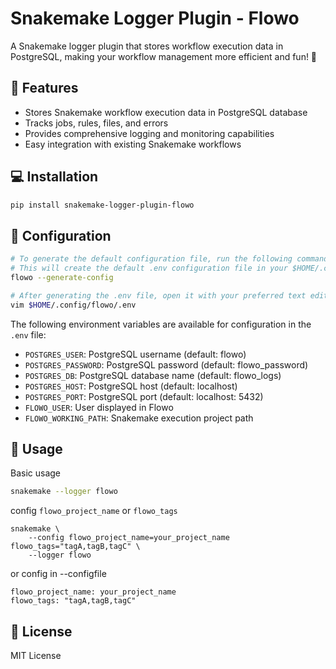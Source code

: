 # Snakemake Logger Plugin - Flowo

A Snakemake logger plugin that stores workflow execution data in PostgreSQL, making your workflow management more efficient and fun! 🎉

## 🎈 Features

- Stores Snakemake workflow execution data in PostgreSQL database
- Tracks jobs, rules, files, and errors
- Provides comprehensive logging and monitoring capabilities
- Easy integration with existing Snakemake workflows

## 💻 Installation

```bash
pip install snakemake-logger-plugin-flowo
```
## 🔧 Configuration

```bash
# To generate the default configuration file, run the following command:
# This will create the default .env configuration file in your $HOME/.config/flowo/ directory.
flowo --generate-config

# After generating the .env file, open it with your preferred text editor to adjust the settings:
vim $HOME/.config/flowo/.env
```
The following environment variables are available for configuration in the `.env` file:

- `POSTGRES_USER`: PostgreSQL username (default: flowo)
- `POSTGRES_PASSWORD`: PostgreSQL password (default: flowo_password)
- `POSTGRES_DB`: PostgreSQL database name (default: flowo_logs)
- `POSTGRES_HOST`: PostgreSQL host (default: localhost)
- `POSTGRES_PORT`: PostgreSQL port (default: localhost: 5432)
- `FLOWO_USER`: User displayed in Flowo
- `FLOWO_WORKING_PATH`: Snakemake execution project path

## 🚀 Usage
Basic usage
```bash
snakemake --logger flowo
```
config `flowo_project_name` or `flowo_tags`
```
snakemake \
    --config flowo_project_name=your_project_name flowo_tags="tagA,tagB,tagC" \
    --logger flowo
```
or config in --configfile
```
flowo_project_name: your_project_name
flowo_tags: "tagA,tagB,tagC"
```


## 📜 License

MIT License
